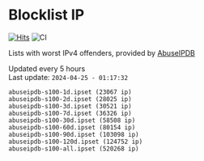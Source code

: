 # Blocklist IP

[![Hits](https://hits.seeyoufarm.com/api/count/incr/badge.svg?url=https%3A%2F%2Fgithub.com%2Fborestad%2Fblocklist-ip%2F&count_bg=%2379C83D&title_bg=%23555555&icon=&icon_color=%23E7E7E7&title=hits&edge_flat=false)](https://hits.seeyoufarm.com)  ![CI](https://img.shields.io/github/workflow/status/borestad/blocklist-ip/CI?style=flat-square)

Lists with worst IPv4 offenders, provided by [AbuseIPDB](https://www.abuseipdb.com/)

<!-- FOOTER-PLACEHOLDER -->
Updated every 5 hours<br>
Last update: `2024-04-25 - 01:17:32`
```
abuseipdb-s100-1d.ipset (23067 ip)
abuseipdb-s100-2d.ipset (28025 ip)
abuseipdb-s100-3d.ipset (30521 ip)
abuseipdb-s100-7d.ipset (36326 ip)
abuseipdb-s100-30d.ipset (58508 ip)
abuseipdb-s100-60d.ipset (80154 ip)
abuseipdb-s100-90d.ipset (103098 ip)
abuseipdb-s100-120d.ipset (124752 ip)
abuseipdb-s100-all.ipset (520268 ip)
```
